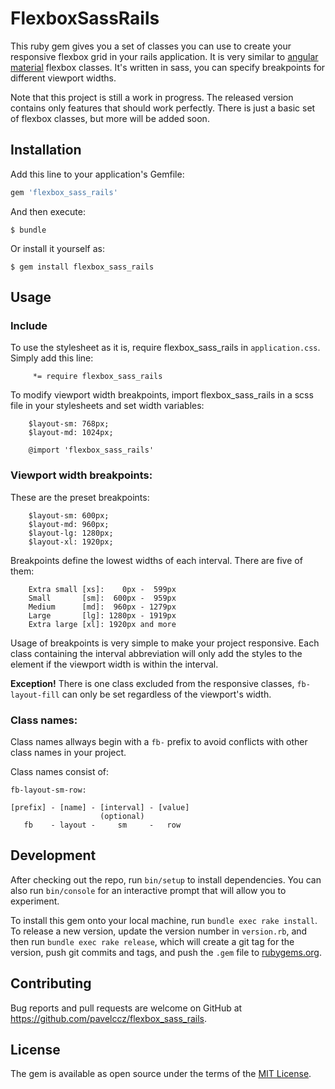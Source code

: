 # FlexboxSassRails

This ruby gem gives you a set of classes you can use to create your responsive flexbox grid in your rails application. It is very similar to [angular material](https://material.angularjs.org) flexbox classes. It's written in sass, you can specify breakpoints for different viewport widths.

Note that this project is still a work in progress. The released version contains only features that should work perfectly. There is just a basic set of flexbox classes, but more will be added soon.

## Installation

Add this line to your application's Gemfile:

```ruby
gem 'flexbox_sass_rails'
```

And then execute:

    $ bundle

Or install it yourself as:

    $ gem install flexbox_sass_rails

## Usage

### Include

To use the stylesheet as it is, require flexbox_sass_rails in `application.css`. Simply add this line:
```
     *= require flexbox_sass_rails
```

To modify viewport width breakpoints, import flexbox_sass_rails in a scss file in your stylesheets and set width variables:

```
    $layout-sm: 768px;
    $layout-md: 1024px;

    @import 'flexbox_sass_rails'
```

### Viewport width breakpoints:

These are the preset breakpoints:

```
    $layout-sm: 600px;
    $layout-md: 960px;
    $layout-lg: 1280px;
    $layout-xl: 1920px;
```

Breakpoints define the lowest widths of each interval. There are five of them:

```
    Extra small [xs]:    0px -  599px
    Small       [sm]:  600px -  959px
    Medium      [md]:  960px - 1279px
    Large       [lg]: 1280px - 1919px
    Extra large [xl]: 1920px and more
```

Usage of breakpoints is very simple to make your project responsive. Each class containing the interval abbreviation will only add the styles to the element if the viewport width is within the interval.

**Exception!** There is one class excluded from the responsive classes, `fb-layout-fill` can only be set regardless of the viewport's width.

### Class names:

Class names allways begin with a `fb-` prefix to avoid conflicts with other class names in your project.

Class names consist of:

```
fb-layout-sm-row:

[prefix] - [name] - [interval] - [value]
                    (optional)
   fb    - layout -     sm     -   row

```

## Development

After checking out the repo, run `bin/setup` to install dependencies. You can also run `bin/console` for an interactive prompt that will allow you to experiment.

To install this gem onto your local machine, run `bundle exec rake install`. To release a new version, update the version number in `version.rb`, and then run `bundle exec rake release`, which will create a git tag for the version, push git commits and tags, and push the `.gem` file to [rubygems.org](https://rubygems.org).

## Contributing

Bug reports and pull requests are welcome on GitHub at https://github.com/pavelccz/flexbox_sass_rails.


## License

The gem is available as open source under the terms of the [MIT License](http://opensource.org/licenses/MIT).

